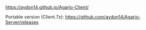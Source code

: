 https://aydon14.github.io/Agario-Client/

Portable version (Client.7z):
https://github.com/aydon14/Agario-Server/releases
